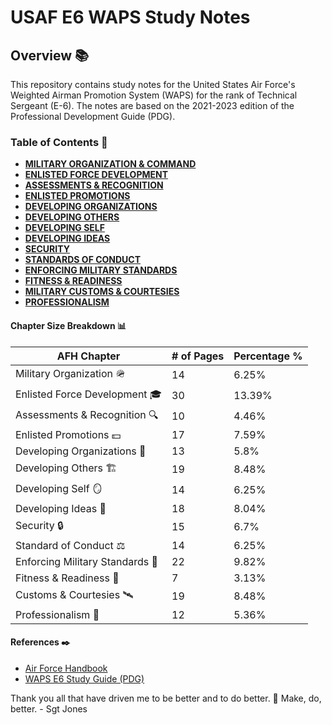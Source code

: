 # USAF E6 WAPS Study Notes

## Overview 📚

This repository contains study notes for the United States Air Force's Weighted Airman Promotion System (WAPS) for the rank of Technical Sergeant (E-6). The notes are based on the 2021-2023 edition of the Professional Development Guide (PDG).

### Table of Contents 📃

- [**MILITARY ORGANIZATION & COMMAND**](content/chapter01.md)
- [**ENLISTED FORCE DEVELOPMENT**](content/chapter02.md)
- [**ASSESSMENTS & RECOGNITION**](content/chapter03.md)
- [**ENLISTED PROMOTIONS**](content/chapter04.md)
- [**DEVELOPING ORGANIZATIONS**](content/chapter05.md)
- [**DEVELOPING OTHERS**](content/chapter06.md)
- [**DEVELOPING SELF**](content/chapter07.md)
- [**DEVELOPING IDEAS**](content/chapter08.md)
- [**SECURITY**](content/chapter09.md)
- [**STANDARDS OF CONDUCT**](content/chapter10.md)
- [**ENFORCING MILITARY STANDARDS**](content/chapter11.md)
- [**FITNESS & READINESS**](content/chapter12.md)
- [**MILITARY CUSTOMS & COURTESIES**](content/chapter13.md)
- [**PROFESSIONALISM**](content/chapter14.md)

#### Chapter Size Breakdown 📊

| **AFH Chapter**                | **# of Pages** | **Percentage %** |
|-------------------------------- |----------------|------------------|
| Military Organization 🪖        | 14             | 6.25%            |
| Enlisted Force Development 🎓   | 30             | 13.39%           |
| Assessments & Recognition 🔍    | 10             | 4.46%            |
| Enlisted Promotions 💵          | 17             | 7.59%            |
| Developing Organizations 🏢     | 13             | 5.8%             |
| Developing Others 🏗️            | 19             | 8.48%            |
| Developing Self 🪞              | 14             | 6.25%            |
| Developing Ideas 🧠             | 18             | 8.04%            |
| Security 🔒                     | 15             | 6.7%             |
| Standard of Conduct ⚖️          | 14             | 6.25%            |
| Enforcing Military Standards 📏 | 22             | 9.82%            |
| Fitness & Readiness 💪          | 7              | 3.13%            |
| Customs & Courtesies 🛰️         | 19             | 8.48%            |
| Professionalism 💼              | 12             | 5.36%            |

#### References ✒️

- [Air Force Handbook](https://www.freepdg.com/2021/docs/afh1-2023.pdf)
- [WAPS E6 Study Guide (PDG)](https://www.freepdg.com/2023/docs/2024E6-Study-Guide-1-October-2023.pdf)

Thank you all that have driven me to be better and to do better. 🙏
Make, do, better. - Sgt Jones